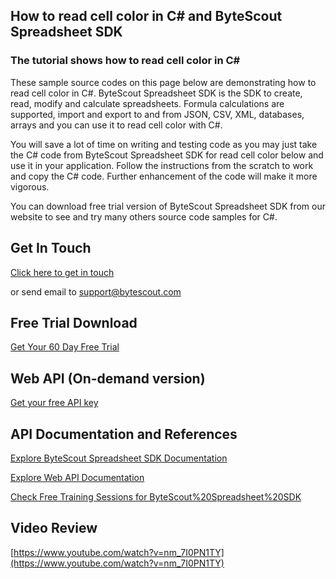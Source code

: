 ## How to read cell color in C# and ByteScout Spreadsheet SDK

### The tutorial shows how to read cell color in C#

These sample source codes on this page below are demonstrating how to read cell color in C#. ByteScout Spreadsheet SDK is the SDK to create, read, modify and calculate spreadsheets. Formula calculations are supported, import and export to and from JSON, CSV, XML, databases, arrays and you can use it to read cell color with C#.

You will save a lot of time on writing and testing code as you may just take the C# code from ByteScout Spreadsheet SDK for read cell color below and use it in your application. Follow the instructions from the scratch to work and copy the C# code. Further enhancement of the code will make it more vigorous.

You can download free trial version of ByteScout Spreadsheet SDK from our website to see and try many others source code samples for C#.

## Get In Touch

[Click here to get in touch](https://bytescout.zendesk.com/hc/en-us/requests/new?subject=ByteScout%20Spreadsheet%20SDK%20Question)

or send email to [support@bytescout.com](mailto:support@bytescout.com?subject=ByteScout%20Spreadsheet%20SDK%20Question) 

## Free Trial Download

[Get Your 60 Day Free Trial](https://bytescout.com/download/web-installer?utm_source=github-readme)

## Web API (On-demand version)

[Get your free API key](https://pdf.co/documentation/api?utm_source=github-readme)

## API Documentation and References

[Explore ByteScout Spreadsheet SDK Documentation](https://bytescout.com/documentation/index.html?utm_source=github-readme)

[Explore Web API Documentation](https://pdf.co/documentation/api?utm_source=github-readme)

[Check Free Training Sessions for ByteScout%20Spreadsheet%20SDK](https://academy.bytescout.com/)

## Video Review

[https://www.youtube.com/watch?v=nm_7I0PN1TY](https://www.youtube.com/watch?v=nm_7I0PN1TY)